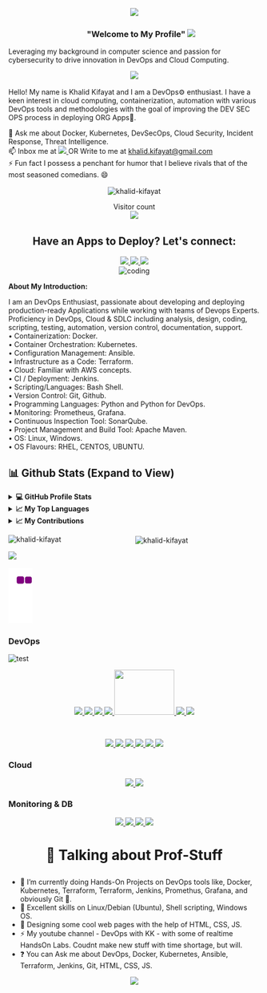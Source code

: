 
<p align="center">
 <img src="https://github.com/khalid-kifayat/khalid-kifayat/assets/78950897/1168a05d-3f8e-4582-bfa7-f134adf68ed9">
 
 <h3 align="center">
  &nbsp;&nbsp;&nbsp;&nbsp;&nbsp;&nbsp;&nbsp;"Welcome to My Profile" 
  <img src="https://media.giphy.com/media/hvRJCLFzcasrR4ia7z/giphy.gif" width="35">
</h3>

</p>
Leveraging my background in computer science and passion for cybersecurity to drive innovation in DevOps and Cloud Computing.
<p align="center">
<!--   <a href="https://github.com/DenverCoder1/readme-typing-svg"> -->
    <img src="https://readme-typing-svg.herokuapp.com?color=4974a5&width=380&height=55&lines=DevOps+Enthusiast;Always+Learning+New+Things;Empowering+Others;Nice+To+Meet+You+...&center=true"></a>

</p>

Hello! My name is Khalid Kifayat and I am a DevOps⚙️ enthusiast. I have a keen interest in cloud computing, containerization, automation with various DevOps tools and methodologies with the goal of improving the DEV SEC OPS process in deploying ORG Apps🤖.

💬 Ask me about Docker, Kubernetes, DevSecOps, Cloud Security, Incident Response, Threat Intelligence.<br>
📫 Inbox me at <a href="https://www.linkedin.com/in/khalid-kifayat/">
<img width="30px" src="https://img.shields.io/badge/-%2312100E.svg?&logo=linkedin&logoColor=white" />
</a> OR Write to me at khalid.kifayat@gmail.com<br>
⚡ Fun fact I possess a penchant for humor that I believe rivals that of the most seasoned comedians. 😄<br>

<p align="center"><img align="center" src="https://github-readme-streak-stats.herokuapp.com/?user=khalid-kifayat&theme=algolia" alt="khalid-kifayat" /></p>

<p align="center"> 
  Visitor count <br>
  <img src="https://profile-counter.glitch.me/khalid-kifayat/count.svg" />
</p>



<h2 align="center" >Have an Apps to Deploy? Let's connect:</h2>


<div  align="center" gap="20px">
<a href="https://www.linkedin.com/in/khalid-kifayat/">
<img width="70px" src="https://user-images.githubusercontent.com/60597290/152035581-a7c6c0c3-65c3-4160-89c0-e90ddc1e8d4e.png" />
</a>

 <a href="https://youtube.com/@dwkk">
<img  width="70px" src="https://user-images.githubusercontent.com/60597290/152035929-b7f75d38-e1c2-4325-a97e-7b934b8534e2.png" />
</a>

<a href="https://github.com/khalid-kifayat">
<img  width="70px" src="https://user-images.githubusercontent.com/25181517/192108374-8da61ba1-99ec-41d7-80b8-fb2f7c0a4948.png" />
</a>
</div>

<div  align="center">
<img align="center" alt="coding" width="800" src="https://www.digitalonus.com/wp-content/uploads/2019/07/DOU-GIF4.gif">
</div>

**About My Introduction:**

I am an DevOps Enthusiast, passionate about developing and deploying production-ready Applications while working with teams of Devops Experts. Proficiency in DevOps, Cloud & SDLC including analysis, design, coding, scripting, testing, automation, version control, documentation, support.<br>
• Containerization: Docker.<br>
• Container Orchestration: Kubernetes.<br>
• Configuration Management: Ansible.<br>
• Infrastructure as a Code: Terraform.<br>
• Cloud: Familiar with AWS concepts.<br>
• CI / Deployment: Jenkins.<br>
• Scripting/Languages: Bash Shell.<br>
• Version Control: Git, Github.<br>
• Programming Languages: Python and Python for DevOps.<br>
• Monitoring: Prometheus, Grafana.<br>
• Continuous Inspection Tool: SonarQube.<br>
• Project Management and Build Tool: Apache Maven.<br> 
• OS: Linux, Windows.<br>
• OS Flavours: RHEL, CENTOS, UBUNTU.<br>

## 📊 Github Stats (Expand to View) 
  
 <details>
  <summary><b>💻 GitHub Profile Stats</b></summary>
   
<p>&nbsp;<img align="center" src="http://github-profile-summary-cards.vercel.app/api/cards/stats?username=khalid-kifayat&theme=2077" alt="khalid-kifayat" /></p>

</details>

  <details>
  <summary><b>📈 My Top Languages</b></summary>

<p><img align="left" src="http://github-profile-summary-cards.vercel.app/api/cards/repos-per-language?username=khalid-kifayat&theme=aura" alt="khalid-kifayat" 
  <p><img align="center" src="http://github-profile-summary-cards.vercel.app/api/cards/most-commit-language?username=khalid-kifayat&theme=aura" alt="khalid-kifayat" /></p>
</details> 

  </details>
    <details>
  <summary><b>📈 My Contributions</b></summary>
   
<p>&nbsp;<img align="center" src="http://github-profile-summary-cards.vercel.app/api/cards/profile-details?username=khalid-kifayat&theme=great_gatsby" alt="khalid-kifayat" /></p>
 

</details>


<p align="center"><img align="left" src="https://github-readme-stats.vercel.app/api/top-langs?username=khalid-kifayat&show_icons=true&locale=en&layout=compact" alt="khalid-kifayat" /></p>

<p align="center">&nbsp;<img align="center" src="https://github-readme-stats.vercel.app/api?username=khalid-kifayat&show_icons=true&locale=en" alt="khalid-kifayat" /></p>

<p align="center">
	
  [![](https://github-readme-activity-graph.cyclic.app/graph?username=khalid-kifayat&theme=react-dark)](https://github.com/khalid-kifayat/github-readme-activity-graph)
</p>

![snake gif](https://github.com/khalid-kifayat/khalid-kifayat/blob/output/github-contribution-grid-snake.gif)

### DevOps

![test](https://github.com/khalid-kifayat/khalid-kifayat/assets/78950897/1073378e-bdfd-474c-94a1-d3f3fdbf6979)

<p align="center">
<a href="https://www.linux.org/" target="_blank" >
    <img src="https://www.vectorlogo.zone/logos/linux/linux-icon.svg"  height="90" />
  </a>
   <a href="https://aws.amazon.com/" target="_blank" >
    <img src="https://www.vectorlogo.zone/logos/amazon_aws/amazon_aws-icon.svg"  height="90" />
  </a>
  </a>
  <a href="https://kubernetes.io/" target="_blank" >
    <img src="https://raw.githubusercontent.com/itsksaurabh/itsksaurabh/master/assets/k8s.gif"  height="90" />
  </a>
  <a href="https://docs.gitlab.com/ee/ci/" target="_blank" >
    <img src="https://raw.githubusercontent.com/itsksaurabh/itsksaurabh/master/assets/cicd.gif"  height="90" />
  </a>
  <a href="https://www.terraform.io/" target="_blank" >
    <img src="https://raw.githubusercontent.com/itsksaurabh/itsksaurabh/master/assets/terraform.gif" height="90" width="120" />
  </a>
   </a>
    <a href="https://www.jenkins.io/" target="_blank" >
    <img src="https://raw.githubusercontent.com/DARK-art108/ItsRitesh/master/assets/ll.png" height="110" />
  </a>
  <a href="https://www.ansible.com/" target="_blank" >
    <img src="https://www.vectorlogo.zone/logos/ansible/ansible-icon.svg"  height="90" />
  </a>
 </p> 
<br>
<p align="center">
  <a href="https://python.org/" target="_blank" >
    <img src="https://media1.giphy.com/media/KAq5w47R9rmTuvWOWa/giphy.gif"  height="90" />
  </a>
  <a href="https://www.docker.com/" target="_blank" >
    <img src="https://raw.githubusercontent.com/itsksaurabh/itsksaurabh/master/assets/docker.gif"  height="90" /> 
  </a>
  
  <a href="https://www.djangoproject.com/" target="_blank" >
    <img src="https://www.edgica.com/wp-content/files/django-logo-big.jpg"  height="90" /> 
  </a>
  
  <a href="https://docs.gitlab.com/ee/ci/" target="_blank" >
    <img src="https://raw.githubusercontent.com/itsksaurabh/itsksaurabh/master/assets/cicd.gif"  height="90" />
  </a>
  <a href="https://grpc.io/" target="_blank" >
    <img src="https://raw.githubusercontent.com/itsksaurabh/itsksaurabh/master/assets/grpc.gif"  height="90" />
  </a>
  <a href="https://www.w3.org/wiki/The_web_standards_model_-_HTML_CSS_and_JavaScript" target="_blank" >
    <img src="https://raw.githubusercontent.com/itsksaurabh/itsksaurabh/master/assets/html-css-js.png" height="90" />
  </a>
 </p>
  
### Cloud
  
 <p align="center">
  <a href="https://aws.amazon.com/" target="_blank" >
    <img src="https://raw.githubusercontent.com/itsksaurabh/itsksaurabh/master/assets/aws.gif"  height="120" />
  </a>
  <a href="https://m.do.co/c/3bc2250b7076" target="_blank" >
    <img src="https://raw.githubusercontent.com/itsksaurabh/itsksaurabh/master/assets/do.gif"  height="120" />
  </a> 
 </p>
  
### Monitoring & DB
  
  <p align="center">
  <a href="https://prometheus.io/" target="_blank" >
    <img src="https://raw.githubusercontent.com/itsksaurabh/itsksaurabh/master/assets/prometheus.gif" height="90" />
  </a>
  <a href="https://www.influxdata.com/" target="_blank" >
    <img src="https://raw.githubusercontent.com/itsksaurabh/itsksaurabh/master/assets/influxdata.gif" height="90" />
  </a>
    <a href="https://www.postgresql.org" target="_blank" >
    <img src="https://www.postgresql.org/media/img/about/press/elephant.png" height="90" />
  </a>
  </a>
    <a href="https://www.mongodb.com/" target="_blank" >
    <img src="https://www.logolynx.com/images/logolynx/cf/cf72126a3551b816d617a06ffb01388b.png" height="90" />
  </a>
  
</p>
</div>
<p align="center">

<h1 align="center">
 
 👋 Talking about Prof-Stuff

</h1>
 
 </p>

- 👀 I’m currently doing Hands-On Projects on DevOps tools like, Docker, Kubernetes, Terraform, Terraform, Jenkins, Promethus, Grafana,  and obviously Git 🤠.
- 🌱 Excellent skills on Linux/Debian (Ubuntu), Shell scripting, Windows OS.                                                                                           
- 👯 Designing some cool web pages with the help of HTML, CSS, JS.
- ⚡️ My youtube channel - DevOps with KK - with some of realtime HandsOn Labs. Coudnt make new stuff with time shortage, but will.
- ❓  You can Ask me about DevOps, Docker, Kubernetes, Ansible, Terraform, Jenkins, Git, HTML, CSS, JS.

<p align="center">                                                                                              
<img src="https://liveimages.algoworks.com/new-algoworks/wp-content/uploads/2022/04/21121916/gif-integration-deployment-min.gif"></img>
</p>

